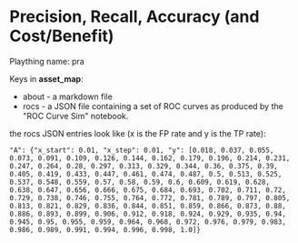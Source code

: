 # Precision, Recall, Accuracy (and Cost/Benefit)
Plaything name: pra

Keys in __asset_map__:
- about - a markdown file
- rocs - a JSON file containing a set of ROC curves as produced by the "ROC Curve Sim" notebook.

the rocs JSON entries look like (x is the FP rate and y is the TP rate):
```
"A": {"x_start": 0.01, "x_step": 0.01, "y": [0.018, 0.037, 0.055, 0.073, 0.091, 0.109, 0.126, 0.144, 0.162, 0.179, 0.196, 0.214, 0.231, 0.247, 0.264, 0.28, 0.297, 0.313, 0.329, 0.344, 0.36, 0.375, 0.39, 0.405, 0.419, 0.433, 0.447, 0.461, 0.474, 0.487, 0.5, 0.513, 0.525, 0.537, 0.548, 0.559, 0.57, 0.58, 0.59, 0.6, 0.609, 0.619, 0.628, 0.638, 0.647, 0.656, 0.666, 0.675, 0.684, 0.693, 0.702, 0.711, 0.72, 0.729, 0.738, 0.746, 0.755, 0.764, 0.772, 0.781, 0.789, 0.797, 0.805, 0.813, 0.821, 0.829, 0.836, 0.844, 0.851, 0.859, 0.866, 0.873, 0.88, 0.886, 0.893, 0.899, 0.906, 0.912, 0.918, 0.924, 0.929, 0.935, 0.94, 0.945, 0.95, 0.955, 0.959, 0.964, 0.968, 0.972, 0.976, 0.979, 0.983, 0.986, 0.989, 0.991, 0.994, 0.996, 0.998, 1.0]}
```